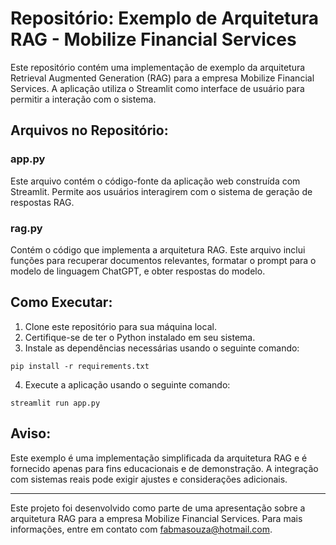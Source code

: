 # Repositório: Exemplo de Arquitetura RAG - Mobilize Financial Services

Este repositório contém uma implementação de exemplo da arquitetura Retrieval Augmented Generation (RAG) para a empresa Mobilize Financial Services. A aplicação utiliza o Streamlit como interface de usuário para permitir a interação com o sistema.

## Arquivos no Repositório:

### app.py
Este arquivo contém o código-fonte da aplicação web construída com Streamlit. Permite aos usuários interagirem com o sistema de geração de respostas RAG.

### rag.py
Contém o código que implementa a arquitetura RAG. Este arquivo inclui funções para recuperar documentos relevantes, formatar o prompt para o modelo de linguagem ChatGPT, e obter respostas do modelo.

## Como Executar:

1. Clone este repositório para sua máquina local.
2. Certifique-se de ter o Python instalado em seu sistema.
3. Instale as dependências necessárias usando o seguinte comando:

```pip install -r requirements.txt```


4. Execute a aplicação usando o seguinte comando:

```streamlit run app.py```


## Aviso:

Este exemplo é uma implementação simplificada da arquitetura RAG e é fornecido apenas para fins educacionais e de demonstração. A integração com sistemas reais pode exigir ajustes e considerações adicionais.

---
Este projeto foi desenvolvido como parte de uma apresentação sobre a arquitetura RAG para a empresa Mobilize Financial Services. Para mais informações, entre em contato com fabmasouza@hotmail.com.
